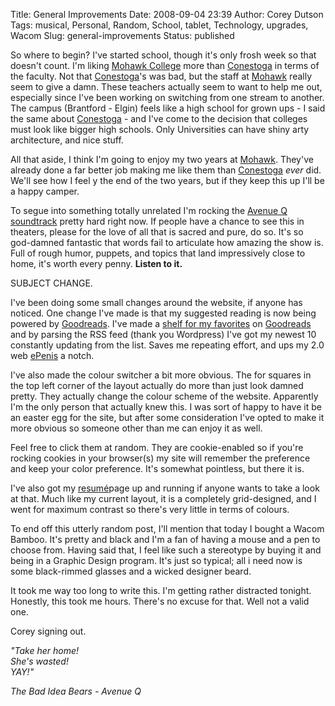 Title: General Improvements
Date: 2008-09-04 23:39
Author: Corey Dutson
Tags: musical, Personal, Random, School, tablet, Technology, upgrades, Wacom
Slug: general-improvements
Status: published

So where to begin? I've started school, though it's only frosh week so
that doesn't count. I'm liking [Mohawk
College](http://www.mohawkcollege.ca/homepage.html "Mohawk Collge") more
than [Conestoga](http://www.conestogac.on.ca/ "Conestoga College") in
terms of the faculty. Not that
[Conestoga](http://www.conestogac.on.ca/ "Conestoga College")'s was bad,
but the staff at
[Mohawk](http://www.mohawkcollege.ca/homepage.html "Mohawk Collge")
really seem to give a damn. These teachers actually seem to want to help
me out, especially since I've been working on switching from one stream
to another. The campus (Brantford - Elgin) feels like a high school for
grown ups - I said the same about
[Conestoga](http://www.conestogac.on.ca/ "Conestoga College") - and I've
come to the decision that colleges must look like bigger high schools.
Only Universities can have shiny arty architecture, and nice stuff.

All that aside, I think I'm going to enjoy my two years at
[Mohawk](http://www.mohawkcollege.ca/homepage.html "Mohawk Collge").
They've already done a far better job making me like them than
[Conestoga](http://www.conestogac.on.ca/ "Conestoga College") *ever*
did. We'll see how I feel y the end of the two years, but if they keep
this up I'll be a happy camper.

To segue into something totally unrelated I'm rocking the [Avenue Q
soundtrack](http://sonybmgmasterworks.com/artistsites/avenueq/index.html "Avenue Q soundtrack")
pretty hard right now. If people have a chance to see this in theaters,
please for the love of all that is sacred and pure, do so. It's so
god-damned fantastic that words fail to articulate how amazing the show
is. Full of rough humor, puppets, and topics that land impressively
close to home, it's worth every penny. **Listen to it.**

SUBJECT CHANGE.

I've been doing some small changes around the website, if anyone has
noticed. One change I've made is that my suggested reading is now being
powered by [Goodreads](http://www.goodreads.com/ "Goodreads"). I've made
a [shelf for my
favorites](http://www.goodreads.com/review/list/1198481?shelf=favorites "Goodreads: Corey Dutsons favorites")
on [Goodreads](http://www.goodreads.com/ "Goodreads") and by parsing the
RSS feed (thank you Wordpress) I've got my newest 10 constantly updating
from the list. Saves me repeating effort, and ups my 2.0 web
[ePenis](http://www.urbandictionary.com/define.php?term=ePenis "Urban Dictionary: ePenis")
a notch.



I've also made the colour switcher a bit more obvious. The for squares
in the top left corner of the layout actually do more than just look
damned pretty. They actually change the colour scheme of the website.
Apparently I'm the only person that actually knew this. I was sort of
happy to have it be an easter egg for the site, but after some
consideration I've opted to make it more obvious so someone other than
me can enjoy it as well.

Feel free to click them at random. They are cookie-enabled so if you're
rocking cookies in your browser(s) my site will remember the preference
and keep your color preference. It's somewhat pointless, but there it
is.

I've also got my
[resumé](/resume/ "WallOfScribbles: Resumé of Corey Dutson")page up and
running if anyone wants to take a look at that. Much like my current
layout, it is a completely grid-designed, and I went for maximum
contrast so there's very little in terms of colours.

To end off this utterly random post, I'll mention that today I bought a
Wacom Bamboo. It's pretty and black and I'm a fan of having a mouse and
a pen to choose from. Having said that, I feel like such a stereotype by
buying it and being in a Graphic Design program. It's just so typical;
all i need now is some black-rimmed glasses and a wicked designer beard.

It took me way too long to write this. I'm getting rather distracted
tonight. Honestly, this took me hours. There's no excuse for that. Well
not a valid one.

Corey signing out.

*"Take her home!  
She's wasted!  
YAY!"*

*The Bad Idea Bears - Avenue Q*
